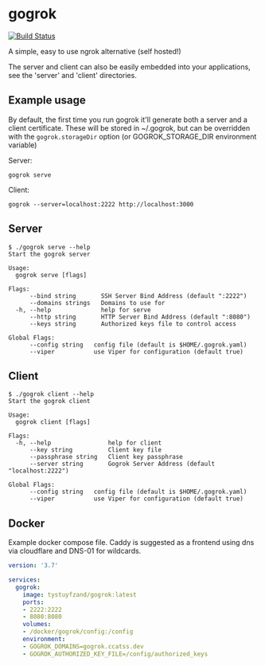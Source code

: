# gogrok

[![Build Status](https://drone.meow.tf/api/badges/gogrok/gogrok/status.svg)](https://drone.meow.tf/gogrok/gogrok)

A simple, easy to use ngrok alternative (self hosted!)

The server and client can also be easily embedded into your applications, see the 'server' and 'client' directories.

Example usage
-------------

By default, the first time you run gogrok it'll generate both a server and a client certificate. These will be stored in ~/.gogrok, but can be overridden with the `gogrok.storageDir` option (or GOGROK_STORAGE_DIR environment variable)

Server:

`gogrok serve`

Client:

`gogrok --server=localhost:2222 http://localhost:3000`

Server
------

```
$ ./gogrok serve --help
Start the gogrok server

Usage:
  gogrok serve [flags]

Flags:
      --bind string       SSH Server Bind Address (default ":2222")
      --domains strings   Domains to use for
  -h, --help              help for serve
      --http string       HTTP Server Bind Address (default ":8080")
      --keys string       Authorized keys file to control access

Global Flags:
      --config string   config file (default is $HOME/.gogrok.yaml)
      --viper           use Viper for configuration (default true)
```

Client
------

```
$ ./gogrok client --help
Start the gogrok client

Usage:
  gogrok client [flags]

Flags:
  -h, --help                help for client
      --key string          Client key file
      --passphrase string   Client key passphrase
      --server string       Gogrok Server Address (default "localhost:2222")

Global Flags:
      --config string   config file (default is $HOME/.gogrok.yaml)
      --viper           use Viper for configuration (default true)
```

Docker
------

Example docker compose file. Caddy is suggested as a frontend using dns via cloudflare and DNS-01 for wildcards.

```yaml
version: '3.7'

services:
  gogrok:
    image: tystuyfzand/gogrok:latest
    ports:
    - 2222:2222
    - 8080:8080
    volumes:
    - /docker/gogrok/config:/config
    environment:
    - GOGROK_DOMAINS=gogrok.ccatss.dev
    - GOGROK_AUTHORIZED_KEY_FILE=/config/authorized_keys
```